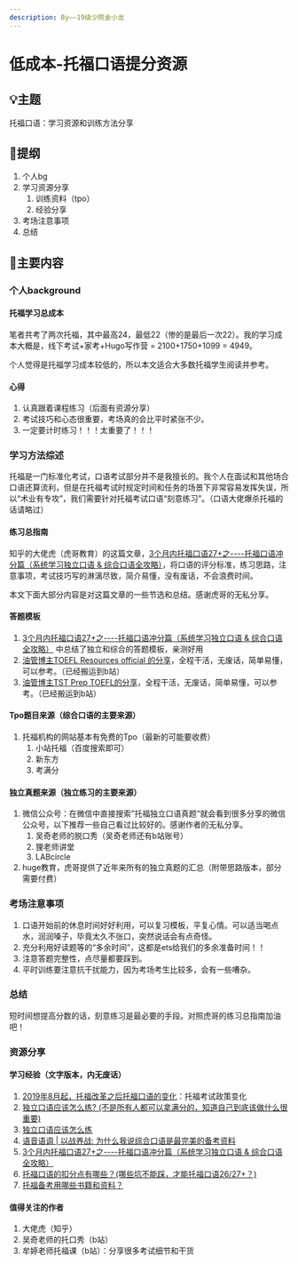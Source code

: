 ```yaml
---
description: By——19级少院金小龙
---
```


# 低成本-托福口语提分资源

## 💡主题

托福口语：学习资源和训练方法分享

## 📒提纲

1. 个人bg
2. 学习资源分享
   1. 训练资料（tpo）
   2. 经验分享
3. 考场注意事项
4. 总结

## 📖主要内容

### 个人background

#### 托福学习总成本

笔者共考了两次托福，其中最高24，最低22（惨的是最后一次22）。我的学习成本大概是，线下考试+家考+Hugo写作营 = 2100+1750+1099 = 4949。

个人觉得是托福学习成本较低的，所以本文适合大多数托福学生阅读并参考。

#### 心得

1. 认真跟着课程练习（后面有资源分享）
2. 考试技巧和心态很重要，考场真的会比平时紧张不少。
3. 一定要计时练习！！！太重要了！！！

### 学习方法综述

托福是一门标准化考试，口语考试部分并不是我擅长的。我个人在面试和其他场合口语还算流利，但是在托福考试时规定时间和任务的场景下非常容易发挥失误，所以“术业有专攻”，我们需要针对托福考试口语“刻意练习”。（口语大佬爆杀托福的话请略过）

#### 练习总指南

知乎的大佬虎（虎哥教育）的这篇文章，[3个月内托福口语27+之----托福口语冲分篇（系统学习独立口语 & 综合口语全攻略）](https://zhuanlan.zhihu.com/p/403789673)，将口语的评分标准，练习思路，注意事项，考试技巧写的淋漓尽致，简介易懂，没有废话，不会浪费时间。

本文下面大部分内容是对这篇文章的一些节选和总结。感谢虎哥的无私分享。

#### 答题模板

1. [3个月内托福口语27+之----托福口语冲分篇（系统学习独立口语 & 综合口语全攻略）](https://zhuanlan.zhihu.com/p/403789673) 中总结了独立和综合的答题模板，亲测好用
2. [油管博主TOEFL Resources official 的分享](https://www.bilibili.com/video/BV1b7411t7Vr/?spm\_id\_from=333.337.search-card.all.click\&vd\_source=7cd55330e6609595be6c1939520e3bc8)，全程干活，无废话，简单易懂，可以参考。（已经搬运到b站）
3. [油管博主TST Prep TOEFL的分享](https://www.bilibili.com/video/BV11B4y197f5/?spm\_id\_from=333.337.search-card.all.click\&vd\_source=7cd55330e6609595be6c1939520e3bc8)，全程干活，无废话，简单易懂，可以参考。（已经搬运到b站）

#### Tpo题目来源（综合口语的主要来源）

1. 托福机构的网站基本有免费的Tpo（最新的可能要收费）
   1. 小站托福（百度搜索即可）
   2. 新东方
   3. 考满分

#### 独立真题来源（独立练习的主要来源）

1. 微信公众号：在微信中直接搜索”托福独立口语真题“就会看到很多分享的微信公众号，以下推荐一些自己看过比较好的。感谢作者的无私分享。
   1. 吴奇老师的脱口秀（吴奇老师还有b站账号）
   2. 狸老师讲堂
   3. LABcircle
2. huge教育，虎哥提供了近年来所有的独立真题的汇总（附带思路版本，部分需要付费）

### 考场注意事项

1. 口语开始前的休息时间好好利用，可以复习模板，平复心情。可以适当喝点水，润润嗓子，毕竟太久不张口，突然说话会有点奇怪。
2. 充分利用好读题等的“多余时间”，这都是ets给我们的多余准备时间！！
3. 注意答题完整性，点尽量都要踩到。
4. 平时训练要注意抗干扰能力，因为考场考生比较多，会有一些嘈杂。

### 总结

短时间想提高分数的话，刻意练习是最必要的手段。对照虎哥的练习总指南加油吧！

### 资源分享

#### 学习经验（文字版本，内无废话）

1. [2019年8月起，托福改革之后托福口语的变化](https://zhuanlan.zhihu.com/p/348098076)：托福考试政策变化
2. [独立口语应该怎么练? (不是所有人都可以拿满分的，知道自己到底该做什么很重要)](https://zhuanlan.zhihu.com/p/28763896)
3. [独立口语应该怎么练](https://zhuanlan.zhihu.com/p/26592404)
4. [语音语调 | 以战养战: 为什么我说综合口语是最完美的备考资料](https://zhuanlan.zhihu.com/p/24387003)
5. [3个月内托福口语27+之----托福口语冲分篇（系统学习独立口语 & 综合口语全攻略）](https://zhuanlan.zhihu.com/p/403789673)
6. [托福口语的扣分点有哪些？(哪些坑不能踩，才能托福口语26/27+？)](https://zhuanlan.zhihu.com/p/515365389)
7. [托福备考用哪些书籍和资料？](https://zhuanlan.zhihu.com/p/384646968)

#### 值得关注的作者

1. 大佬虎（知乎）
2. 吴奇老师的托口秀（b站）
3. 牟婷老师托福课（b站）：分享很多考试细节和干货

